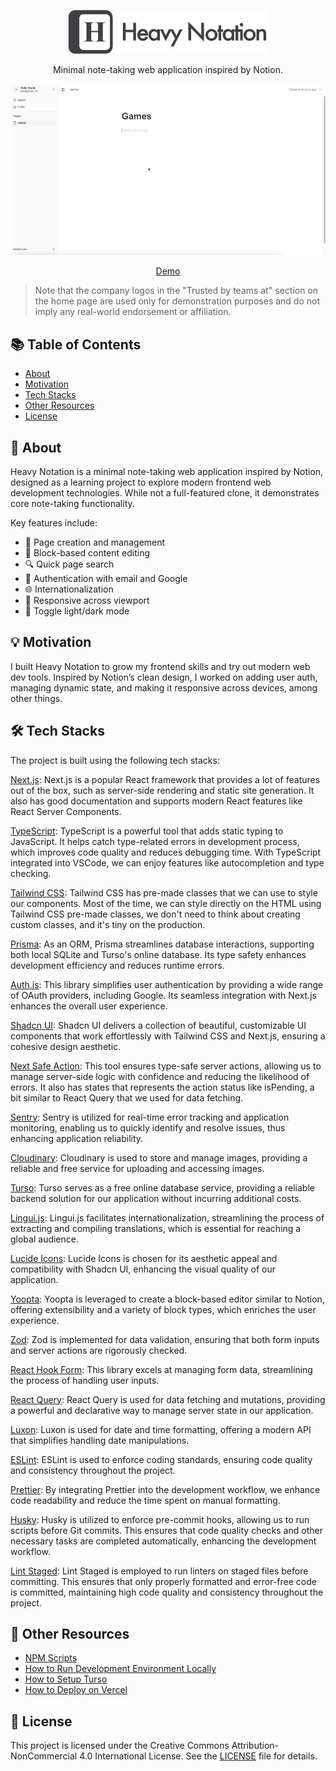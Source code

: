 <p align="center">
  <img src="./docs/images/logo-text-heavy-notation.png" width="320">
</p>

<p align="center">
  Minimal note-taking web application inspired by Notion.
</p>

![Demo](./docs/images/demo.gif)

<p align="center">
  <a href="https://heavynotation.vercel.app">
    Demo
  </a>
</p>

> Note that the company logos in the "Trusted by teams at" section on the home page are used only for demonstration purposes and do not imply any real-world endorsement or affiliation.

## 📚 Table of Contents

- [About](https://github.com/gattigaga/heavy-notation/tree/main?tab=readme-ov-file#-about)
- [Motivation](https://github.com/gattigaga/heavy-notation/tree/main?tab=readme-ov-file#-motivation)
- [Tech Stacks](https://github.com/gattigaga/heavy-notation/tree/main?tab=readme-ov-file#%EF%B8%8F-tech-stacks)
- [Other Resources](https://github.com/gattigaga/heavy-notation/tree/main?tab=readme-ov-file#-other-resources)
- [License](https://github.com/gattigaga/heavy-notation/tree/main?tab=readme-ov-file#-license)

## 🚀 About

Heavy Notation is a minimal note-taking web application inspired by Notion, designed as a learning project to explore modern frontend web development technologies. While not a full-featured clone, it demonstrates core note-taking functionality.

Key features include:

- 📝 Page creation and management
- 🧩 Block-based content editing
- 🔍 Quick page search
- 🔐 Authentication with email and Google
- 🌐 Internationalization
- 📱 Responsive across viewport
- 🌅 Toggle light/dark mode

## 💡 Motivation

I built Heavy Notation to grow my frontend skills and try out modern web dev tools. Inspired by Notion’s clean design, I worked on adding user auth, managing dynamic state, and making it responsive across devices, among other things.

## 🛠️ Tech Stacks

The project is built using the following tech stacks:

[Next.js](https://nextjs.org):
Next.js is a popular React framework that provides a lot of features out of the box, such as server-side rendering and static site generation. It also has good documentation and supports modern React features like React Server Components.

[TypeScript](https://www.typescriptlang.org):
TypeScript is a powerful tool that adds static typing to JavaScript. It helps catch type-related errors in development process, which improves code quality and reduces debugging time. With TypeScript integrated into VSCode, we can enjoy features like autocompletion and type checking.

[Tailwind CSS](https://tailwindcss.com):
Tailwind CSS has pre-made classes that we can use to style our components. Most of the time, we can style directly on the HTML using Tailwind CSS pre-made classes, we don't need to think about creating custom classes, and it's tiny on the production.

[Prisma](https://www.prisma.io):
As an ORM, Prisma streamlines database interactions, supporting both local SQLite and Turso's online database. Its type safety enhances development efficiency and reduces runtime errors.

[Auth.js](https://authjs.dev):
This library simplifies user authentication by providing a wide range of OAuth providers, including Google. Its seamless integration with Next.js enhances the overall user experience.

[Shadcn UI](https://ui.shadcn.com):
Shadcn UI delivers a collection of beautiful, customizable UI components that work effortlessly with Tailwind CSS and Next.js, ensuring a cohesive design aesthetic.

[Next Safe Action](https://next-safe-action.dev):
This tool ensures type-safe server actions, allowing us to manage server-side logic with confidence and reducing the likelihood of errors. It also has states that represents the action status like isPending, a bit similar to React Query that we used for data fetching.

[Sentry](https://sentry.io):
Sentry is utilized for real-time error tracking and application monitoring, enabling us to quickly identify and resolve issues, thus enhancing application reliability.

[Cloudinary](https://cloudinary.com):
Cloudinary is used to store and manage images, providing a reliable and free service for uploading and accessing images.

[Turso](https://turso.tech):
Turso serves as a free online database service, providing a reliable backend solution for our application without incurring additional costs.

[Lingui.js](https://lingui.dev):
Lingui.js facilitates internationalization, streamlining the process of extracting and compiling translations, which is essential for reaching a global audience.

[Lucide Icons](https://lucide.dev):
Lucide Icons is chosen for its aesthetic appeal and compatibility with Shadcn UI, enhancing the visual quality of our application.

[Yoopta](https://yoopta.dev):
Yoopta is leveraged to create a block-based editor similar to Notion, offering extensibility and a variety of block types, which enriches the user experience.

[Zod](https://zod.dev):
Zod is implemented for data validation, ensuring that both form inputs and server actions are rigorously checked.

[React Hook Form](https://react-hook-form.com):
This library excels at managing form data, streamlining the process of handling user inputs.

[React Query](https://tanstack.com/query/latest):
React Query is used for data fetching and mutations, providing a powerful and declarative way to manage server state in our application.

[Luxon](https://moment.github.io/luxon):
Luxon is used for date and time formatting, offering a modern API that simplifies handling date manipulations.

[ESLint](https://eslint.org):
ESLint is used to enforce coding standards, ensuring code quality and consistency throughout the project.

[Prettier](https://prettier.io):
By integrating Prettier into the development workflow, we enhance code readability and reduce the time spent on manual formatting.

[Husky](https://typicode.github.io/husky):
Husky is utilized to enforce pre-commit hooks, allowing us to run scripts before Git commits. This ensures that code quality checks and other necessary tasks are completed automatically, enhancing the development workflow.

[Lint Staged](https://github.com/okonet/lint-staged):
Lint Staged is employed to run linters on staged files before committing. This ensures that only properly formatted and error-free code is committed, maintaining high code quality and consistency throughout the project.

## 🌟 Other Resources

- [NPM Scripts](./docs/npm-scripts.md)
- [How to Run Development Environment Locally](./docs/how-to-run-development-environment-locally.md)
- [How to Setup Turso](./docs/how-to-setup-turso.md)
- [How to Deploy on Vercel](./docs/how-to-deploy-on-vercel.md)

## 📝 License

This project is licensed under the Creative Commons Attribution-NonCommercial 4.0 International License. See the [LICENSE](./LICENSE) file for details.
